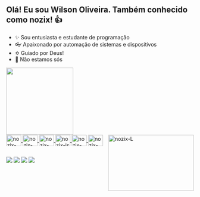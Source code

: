 ## Olá! Eu sou Wilson Oliveira. Também conhecido como nozix! 👍

- ✨ Sou entusiasta e estudante de programação
- 👓 Apaixonado por automação de sistemas e dispositivos
- ✡ Guiado por Deus!
- 👾 Não estamos sós

<div>
  <a href="https://github.com/noziXsHooter">
  <img height="180cm" src="https://github-readme-stats.vercel.app/api?username=noziXsHooter&show_icons=true&theme=dark"/>  
</div>

<div>
  <img align="center" alt="nozix-c++" height="30" width="40" src="https://cdn.jsdelivr.net/gh/devicons/devicon/icons/cplusplus/cplusplus-original.svg"/>
  <img align="center" alt="nozix-py" height="30" width="40" src="https://cdn.jsdelivr.net/gh/devicons/devicon/icons/python/python-original.svg"/>
  <img align="center" alt="nozix-py" height="30" width="40" src="https://cdn.jsdelivr.net/gh/devicons/devicon/icons/php/php-plain.svg" />
  <img align="center" alt="nozix-js" height="30" width="40" src="https://cdn.jsdelivr.net/gh/devicons/devicon/icons/javascript/javascript-original.svg"/>
  <img align="center" alt="nozix-html" height="30" width="40" src="https://cdn.jsdelivr.net/gh/devicons/devicon/icons/html5/html5-original.svg"/>
  <img align="center" alt="nozix-css" height="30" width="40" src="https://cdn.jsdelivr.net/gh/devicons/devicon/icons/css3/css3-original.svg"/>
  <img align="right" alt="nozix-L" height="150" width="230" src= https://c.tenor.com/Bb1BBYV1ofEAAAAC/letter-l-coffee.gif/>
  
</div>
  
##
  
<div>
  <a href="https://www.facebook.com/wilson.oliveira.522/" target="_blank"><img src="https://img.shields.io/badge/Facebook-1877F2?style=for-the-badge&logo=facebook&logoColor=white" target="_blank"></a>
  <a href="https://www.instagram.com/willantonyoliver/" target="_blank"><img src="https://img.shields.io/badge/Instagram-E4405F?style=for-the-badge&logo=instagram&logoColor=white" target="_blank"></a>
  <a href="https://www.linkedin.com/in/will-oliveira-b7652623b/" target="_blank"><img src="https://img.shields.io/badge/LinkedIn-0077B5?style=for-the-badge&logo=linkedin&logoColor=white" target="_blank"></a>
  <a href="mailto:nozixco@gmail.com" target="_blank"><img src="https://img.shields.io/badge/Gmail-D14836?style=for-the-badge&logo=gmail&logoColor=white" target="_blank"></a>
  
</div>

<!---
noziXsHooter/noziXsHooter is a ✨ special ✨ repository because its `README.md` (this file) appears on your GitHub profile.
You can click the Preview link to take a look at your changes.
--->
